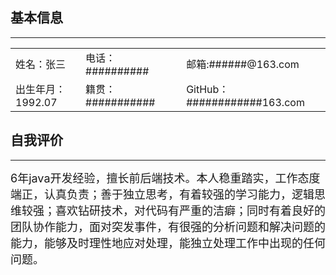 ##  基本信息
---------------
<table>
		<tr>
				<td>姓名：张三</td>
				<td>电话：########## <td>
				<td>邮箱:######@163.com</td>
		</tr>
		<tr>
				<td>出生年月：1992.07 </td>
				<td>籍贯：########### <td>
				<td>GitHub：############163.com </td>
		</tr>
</table>

## 自我评价
--------------
<font size=4>
6年java开发经验，擅长前后端技术。本人稳重踏实，工作态度端正，认真负责；善于独立思考，有着较强的学习能力，逻辑思维较强；喜欢钻研技术，对代码有严重的洁癖；同时有着良好的团队协作能力，面对突发事件，有很强的分析问题和解决问题的能力，能够及时理性地应对处理，能独立处理工作中出现的任何问题。
</font>

